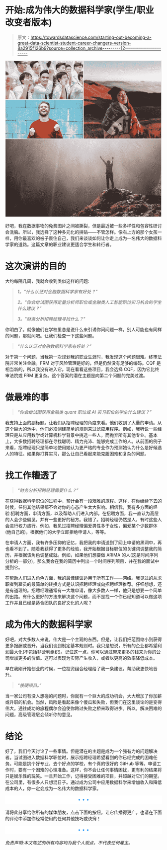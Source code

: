 # 开始:成为伟大的数据科学家(学生/职业改变者版本)

> 原文：<https://towardsdatascience.com/starting-out-becoming-a-great-data-scientist-student-career-changers-version-8a2915f126b9?source=collection_archive---------12----------------------->

![](img/b4a11f615ce73bc9b87aae591a4716db.png)

好吧，我在数据事物的免费图片之间被撕裂，但是最近被一些多样性和包容性研讨会洗脑。所以，我选择了这种多元化的拼贴——不管怎样。像右上方的那个女孩一样，用你最喜欢的被子裹住自己，我们来谈谈如何让你走上成为一名伟大的数据科学家的道路。这篇文章的职业建议更适合学生和转行者。

# 这次演讲的目的

大约每隔几周，我就会收到类似这样的问题:

> *1。“什么认证对金融数据科学家有好处？”*
> 
> *2。“你会给试图获得定量分析师职位或金融类人工智能职位实习机会的学生什么建议？”*
> 
> *3。"财务分析招聘经理寻找什么？"*

你明白了。就像他们在学校里总是说什么来引诱你问问题一样，别人可能也有同样的问题，那就问吧。让我们检查一下这些问题。

> *“什么认证对金融数据科学家有好处？”*

对于第一个问题，当我第一次规划我的职业生涯时，我发现这个问题很难。终审法院非常关注金融。FRM 对于风险管理是好的，但是仍然没有足够的编码。CQF 是相当新的，所以我没有进入它。现在看看这些项目，我会选择 CQF，因为它比终审法院或 FRM 更复杂。这个答案的潜在主题是向第二个问题的完美过渡。

# 做最难的事

> *“你会给试图获得金融类 quant 职位或 AI 实习职位的学生什么建议？”*

我支持上面的副标题。让我们从招聘经理的角度来看。他们收到了大量的申请。从这个巨大的池中，他们必须创建简单的规则来过滤应用程序。例如，我听说一些经理只是从应用数学或计算机科学背景中挑选一些人，而抛弃所有其他专业。基本上，大多数招聘经理都在寻找聪明、精力充沛、能够完成工作的人。从前面的例子来看，招聘经理只是简单地使用她认为更严格的专业作为预测她认为什么是好候选人的特征。如果你打算实习，那么让自己看起来能克服困难和复杂的问题。

# 找工作糟透了

> *“财务分析招聘经理需要什么？”*

在获得数据科学职位的过程中，预计会有一段艰难的旅程。这样，在你继续下去的时候，任何其他结果都不会对你的心态产生太大影响。相信我，我有多方面的经验:招聘方面，申请方面，以及帮助人们进入内部。在招聘方面，我一直认为高层的人会少些偏见，并有一些更好的秘方。我错了。招聘经理仍然是人，有时这些人会进行权力旅行。例如，我见过招聘经理偏爱男性多于女性，偏爱某个少数群体(他自己的)，根据他们的大学立即拒绝申请人，等等。

在申请人方面，我有许多压抑的记忆，我把我的申请送到了网上申请的黑洞中，再也看不到了。随着我获得了更多的经验，我开始根据目标职位的关键词调整我的简历，并根据该角色调整成就。例如，如果他们想要做 ARIMA 的人(这是时间序列分析的一部分)，那么我会在我的简历中列出一个时间序列项目，并在我的面试中提到它。

在帮助人们进入角色方面，我的最佳建议适用于所有工作——网络。我见过的从求职者到雇员的最简单的转换方式是认识招聘经理或向招聘经理推荐。仔细想想，还是有道理的。招聘经理通常有一大堆申请，像大多数人一样，他只是想要一个简单的出路。有什么更好的方法来解决这个问题，而不是找一个你已经知道可以做这项工作并且已经是适合团队的良好文化的人呢？

# 成为伟大的数据科学家

好吧，对大多数人来说，伟大是一个主观的东西。但是，让我们把范围缩小到获得更多报酬或晋升。当我们谈到制定基本规则时。我只是想说，所有的企业都希望利润最大化(不包括非营利组织)。记住这一点，你可以通过带来更多的钱来为你的公司增加更多的价值。这可以表现为实际产生收入，或者以更高的效率降低成本。

早在我刚开始创业的时候，一位投资组合经理给了我一条建议，帮助我更快地晋升。

> *“接硬项目。”*

当一家公司有没人想碰的问题时，你就有一个巨大的成功机会，大大增加了你加薪或升职的机会。当然，风险是看起来像个傻瓜和失败，但我们在这里谈论的是变得伟大。通往成功的旅程偶尔会迫使你跨过失败之桥来取得进步。所以，解决困难的问题，高级管理层会倾听你的意见。

# 结论

好了，我们今天讨论了一些事情。但是潜在的主题是成为一个强有力的问题解决者。当试图进入数据科学职位时，展示招聘经理希望看到的你已经完成的困难任务。可能是挑个好专业，去个好点的学校，有个真的很好的 GitHub 等等。申请工作时，要有一个困难的心理准备。这样，你不会让任何事情困扰，更有利的结果将只是娱乐性的玩笑。一旦开始工作，记得接受困难的项目，并超越对它们的期望。在公司里，有很多人只想混日子。通过成为公司中应用数据科学来增加收入和降低成本的人，你一定会成为一名伟大的数据科学家。

![](img/e794d4b680fb231e2f63fea3c5d913c7.png)

请将此分享给你所有的媒体朋友，点击下面的按钮，让它传播得更广。也请在下面的评论中添加你经常使用的任何其他技巧或诀窍！

![](img/e794d4b680fb231e2f63fea3c5d913c7.png)

*免责声明:本文陈述的所有内容均为我个人观点，不代表任何雇主。*